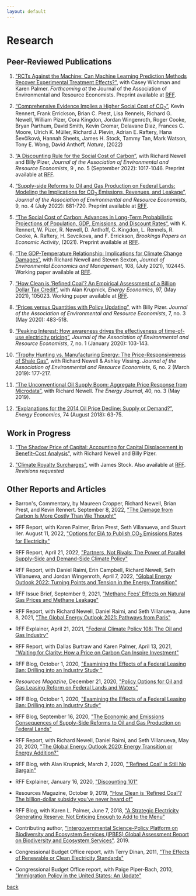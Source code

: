 ```yaml
---
layout: default
---
```


# Research

## Peer-Reviewed Publications


1. ["RCTs Against the Machine: Can Machine Learning Prediction Methods Recover Experimental Treatment Effects?"](https://www.journals.uchicago.edu/doi/10.1086/724518), with Casey Wichman and Karen Palmer. _Forthcoming at_ the Journal of the Association of Environmental and Resource Economists. Preprint available at [RFF](https://www.rff.org/publications/working-papers/rcts-against-the-machine-can-machine-learning-prediction-methods-recover-experimental-treatment-effects/).

1. [“Comprehensive Evidence Implies a Higher Social Cost of CO<sub>2</sub>”](https://www.nature.com/articles/s41586-022-05224-9), Kevin Rennert, Frank Errickson, Brian C. Prest, Lisa Rennels, Richard G. Newell, William Pizer, Cora Kingdon, Jordan Wingenroth, Roger Cooke, Bryan Parthum, David Smith, Kevin Cromar, Delavane Diaz, Frances C. Moore, Ulrich K. Müller, Richard J. Plevin, Adrian E. Raftery, Hana Ševčíková, Hannah Sheets, James H. Stock, Tammy Tan, Mark Watson, Tony E. Wong, David Anthoff, _Nature_, (2022)

1. [“A Discounting Rule for the Social Cost of Carbon”](https://www.journals.uchicago.edu/doi/10.1086/718145), with Richard Newell and Billy Pizer, _Journal of the Association of Environmental and Resource Economists_, 9 , no. 5 (September 2022): 1017-1046. Preprint available at [RFF](https://www.rff.org/publications/working-papers/a-discounting-rule-for-the-social-cost-of-carbon/).

1. [“Supply-side Reforms to Oil and Gas Production on Federal Lands: Modeling the Implications for CO<sub>2</sub> Emissions, Revenues, and Leakage”](https://www.journals.uchicago.edu/doi/10.1086/718963), _Journal of the Association of Environmental and Resource Economists_, 9, no. 4 (July 2022): 681-720. Preprint available at [RFF](https://www.rff.org/publications/working-papers/supply-side-reforms-oil-and-gas-production-federal-lands/).

1. [“The Social Cost of Carbon: Advances in Long-Term Probabilistic Projections of Population, GDP, Emissions, and Discount Rates“](https://www.brookings.edu/bpea-articles/the-social-cost-of-carbon/), with K. Rennert, W. Pizer, R. Newell, D. Anthoff, C. Kingdon, L. Rennels, R. Cooke, A. Raftery, H. Sevcikova, and F. Errickson, _Brookings Papers on Economic Activity_, (2021). Preprint available at [RFF](https://www.rff.org/publications/working-papers/the-social-cost-of-carbon-advances-in-long-term-probabilistic-projections-of-population-gdp-emissions-and-discount-rates/).

1. [“The GDP-Temperature Relationship: Implications for Climate Change Damages”](https://www.sciencedirect.com/science/article/abs/pii/S0095069621000280), with Richard Newell and Steven Sexton, _Journal of Environmental Economics and Management_, 108, (July 2021), 102445. Working paper available at [RFF](https://www.rff.org/publications/working-papers/the-gdp-temperature-relationship-implications-for-climate-change-damages/).

1. [“How Clean is ‘Refined Coal’? An Empirical Assessment of a Billion Dollar Tax Credit”](https://www.sciencedirect.com/science/article/pii/S0140988320303637), with Alan Krupnick, _Energy Economics_, 97, (May 2021), 105023. Working paper available at [RFF](https://www.rff.org/publications/reports/how-clean-is-refined-coal/).

1. [“Prices versus Quantities with Policy Updating”](https://www.journals.uchicago.edu/doi/abs/10.1086/707142), with Billy Pizer.  _Journal of the Association of Environmental and Resource Economists_, 7, no. 3 (May 2020): 483-518.

1. [“Peaking Interest: How awareness drives the effectiveness of time-of-use electricity pricing”](https://www.journals.uchicago.edu/doi/abs/10.1086/705798),  _Journal of the Association of Environmental and Resource Economists_, 7, no. 1 (January 2020): 103-143.

1. [“Trophy Hunting vs. Manufacturing Energy: The Price-Responsiveness of Shale Gas”](https://www.journals.uchicago.edu/doi/full/10.1086/701531), with Richard Newell & Ashley Vissing. _Journal of the Association of Environmental and Resource Economists_, 6, no. 2 (March 2019): 177-217.
 
1. [“The Unconventional Oil Supply Boom: Aggregate Price Response from Microdata”](https://www.iaee.org/energyjournal/article/3350), with Richard Newell. _The Energy Journal_, 40, no. 3 (May 2019).

1. [“Explanations for the 2014 Oil Price Decline: Supply or Demand?”](https://www.sciencedirect.com/science/article/pii/S0140988318302020), _Energy Economics_, 74 (August 2018): 63-75.

## Work in Progress

1. ["The Shadow Price of Capital: Accounting for Capital Displacement in Benefit–Cost Analysis"](https://www.rff.org/publications/working-papers/the-shadow-price-of-capital-accounting-for-capital-displacement-in-benefitcost-analysis/), with Richard Newell and Billy Pizer.

1. ["Climate Royalty Surcharges"](https://www.nber.org/papers/w28564), with James Stock. Also available at [RFF](https://www.rff.org/publications/working-papers/climate-royalty-surcharges/). _Revisions requested_

<!-- 

1. [“Informing SPR Policy Through Oil Futures and Inventory Dynamics”](http://www.nber.org/papers/w23974), with Richard Newell. [Working version](http://bit.ly/Newell_Prest_SPR_Draft).

-->

## Other Reports and Articles

* Barron's, Commentary, by Maureen Cropper, Richard Newell, Brian Prest, and Kevin Rennert. September 8, 2022, ["The Damage from Carbon Is More Costly Than We Thought"](https://www.barrons.com/articles/carbon-emissions-climate-change-economic-cost-51662649886)

* RFF Report, with Karen Palmer, Brian Prest, Seth Villanueva, and Stuart Iler. August 11, 2022, ["Options for EIA to Publish CO<sub>2</sub> Emissions Rates for Electricity"](https://www.rff.org/publications/reports/options-for-eia-to-publish-co2-emissions-rates-for-electricity/)

* RFF Report, April 21, 2022, ["Partners, Not Rivals: The Power of Parallel Supply-Side and Demand-Side Climate Policy"](https://www.rff.org/publications/reports/partners-not-rivals-the-power-of-parallel-supply-side-and-demand-side-climate-policy/)

* RFF Report, with Daniel Raimi, Erin Campbell, Richard Newell, Seth Villanueva, and Jordan Wingenroth, April 7, 2022, ["Global Energy Outlook 2022: Turning Points and Tension in the Energy Transition"](https://www.rff.org/publications/reports/global-energy-outlook-2022/)

* RFF Issue Brief, September 9, 2021, ["Methane Fees' Effects on Natural Gas Prices and Methane Leakage"](https://www.rff.org/publications/issue-briefs/methane-fees-effects-on-natural-gas-prices-and-methane-leakage/)
 
* RFF Report, with Richard Newell, Daniel Raimi, and Seth Villanueva, June 8, 2021, ["The Global Energy Outlook 2021: Pathways from Paris"](https://www.rff.org/publications/reports/global-energy-outlook-2021-pathways-from-paris/)

* RFF Explainer, April 21, 2021, ["Federal Climate Policy 108: The Oil and Gas Industry"](https://www.rff.org/publications/explainers/federal-climate-policy-108-the-oil-and-gas-industry/)

* RFF Report, with Dallas Burtraw and Karen Palmer, April 13, 2021, ["Waiting for Clarity: How a Price on Carbon Can Inspire Investment"](https://www.rff.org/publications/reports/waiting-for-clarity-how-a-price-on-carbon-can-inspire-investment/)

* RFF Blog, October 1, 2020, ["Examining the Effects of a Federal Leasing Ban: Drilling into an Industry Study
"](https://www.resourcesmag.org/common-resources/examining-effects-federal-leasing-ban-drilling-industry-study/)

* _Resources Magazine_, December 21, 2020, ["Policy Options for Oil and Gas Leasing Reform on Federal Lands and Waters"](https://www.resourcesmag.org/archives/policy-options-oil-and-gas-leasing-reform-federal-lands-and-waters/)

* RFF Blog, October 1, 2020, ["Examining the Effects of a Federal Leasing Ban: Drilling into an Industry Study"](https://www.resourcesmag.org/common-resources/examining-effects-federal-leasing-ban-drilling-industry-study/)

* RFF Blog, September 16, 2020, ["The Economic and Emissions Consequences of Supply-Side Reforms to Oil and Gas Production on Federal Lands"](https://www.resourcesmag.org/common-resources/economic-and-emissions-consequences-supply-side-reforms-oil-and-gas-production-federal-lands)

* RFF Report, with Richard Newell, Daniel Raimi, and Seth Villanueva, May 20, 2020, ["The Global Energy Outlook 2020: Energy Transition or Energy Addition?"](https://www.rff.org/publications/reports/global-energy-outlook-2020/)

* RFF Blog, with Alan Krupnick, March 2, 2020, ["'Refined Coal' is Still No Bargain"](https://www.resourcesmag.org/common-resources/refined-coal-is-still-no-bargain/)

* RFF Explainer, January 16, 2020, ["Discounting 101"](https://www.rff.org/publications/explainers/discounting-101/)

* Resources Magazine, October 9, 2019, ["How Clean is 'Refined Coal'? The billion-dollar subsidy you've never heard of"](https://www.resourcesmag.org/archives/how-clean-is-refined-coal/)

* RFF Blog, with Karen L. Palmer, June 7, 2018, ["A Strategic Electricity Generating Reserve: Not Enticing Enough to Add to the Menu"](http://www.rff.org/blog/2018/strategic-electricity-generating-reserve-not-enticing-enough-add-menu)

* Contributing author, ["Intergovernmental Science-Policy Platform on Biodiversity and Ecosystem Services (IPBES) Global Assessment Report on Biodiversity and Ecosystem Services"](https://ipbes.net/global-assessment). 2019.

* Congressional Budget Office report, with Terry Dinan, 2011, ["The Effects of Renewable or Clean Electricity Standards"](http://www.cbo.gov/sites/default/files/cbofiles/ftpdocs/121xx/doc12166/07-26-energy.pdf)

* Congressional Budget Office report, with Paige Piper-Bach, 2010, ["Immigration Policy in the United States: An Update"](http://www.cbo.gov/sites/default/files/cbofiles/ftpdocs/119xx/doc11959/12-03-immigration_chartbook.pdf)


[back](./)
